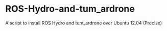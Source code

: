 ROS-Hydro-and-tum_ardrone
=========================

A script to install ROS Hydro and tum_ardrone over Ubuntu 12.04 (Precise)
